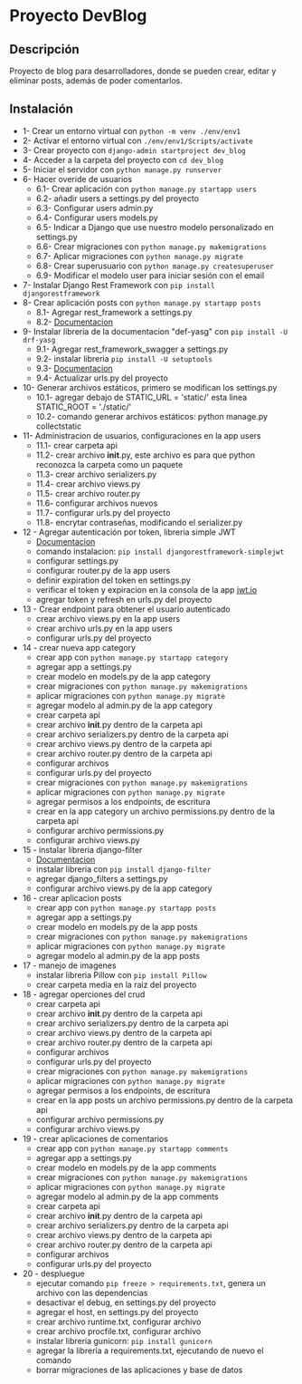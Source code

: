 # Proyecto DevBlog

## Descripción
Proyecto de blog para desarrolladores, donde se pueden crear, editar y eliminar posts, además de poder comentarlos.

## Instalación

* 1- Crear un entorno virtual con `python -m venv ./env/env1`
* 2- Activar el entorno virtual con `./env/env1/Scripts/activate`
* 3- Crear proyecto con `django-admin startproject dev_blog`
* 4- Acceder a la carpeta del proyecto con `cd dev_blog`
* 5- Iniciar el servidor con `python manage.py runserver`
* 6- Hacer overide de usuarios
    - 6.1- Crear aplicación con `python manage.py startapp users`
    - 6.2- añadir users a settings.py del proyecto
    - 6.3- Configurar users admin.py
    - 6.4- Configurar users  models.py
    - 6.5- Indicar a Django que use nuestro modelo personalizado en settings.py
    - 6.6- Crear migraciones con `python manage.py makemigrations`
    - 6.7- Aplicar migraciones con `python manage.py migrate`
    - 6.8- Crear superusuario con `python manage.py createsuperuser`
    - 6.9- Modificar el modelo user para iniciar sesión con el email
* 7- Instalar Django Rest Framework con `pip install djangorestframework`
* 8- Crear aplicación posts con `python manage.py startapp posts`
    - 8.1- Agregar rest_framework a settings.py
    - 8.2- [Documentacion](https://www.django-rest-framework.org/)
* 9- Instalar libreria de la documentacion "def-yasg" con `pip install -U drf-yasg`
    - 9.1- Agregar rest_framework_swagger a settings.py
    - 9.2- instalar libreria `pip install -U setuptools`
    - 9.3- [Documentacion](https://drf-yasg.readthedocs.io/en/stable/readme.html#installation)
    - 9.4- Actualizar urls.py del proyecto
* 10- Generar archivos estáticos, primero se modifican los settings.py
    - 10.1- agregar debajo de STATIC_URL = 'static/' esta linea STATIC_ROOT = './static/'
    - 10.2- comando generar archivos estáticos: python manage.py collectstatic
* 11- Administracion de usuarios, configuraciones en la app users
    - 11.1- crear carpeta api
    - 11.2- crear archivo __init__.py, este archivo es para que python reconozca la carpeta como un paquete
    - 11.3- crear archivo serializers.py
    - 11.4- crear archivo views.py
    - 11.5- crear archivo router.py
    - 11.6- configurar archivos nuevos
    - 11.7- configurar urls.py del proyecto
    - 11.8- encrytar contraseñas, modificando el serializer.py
* 12 - Agregar autenticación por token, libreria simple JWT
    - [Documentacion](https://django-rest-framework-simplejwt.readthedocs.io/en/latest/getting_started.html)
    - comando instalacion: `pip install djangorestframework-simplejwt`
    - configurar settings.py
    - configurar router.py de la app users
    - definir expiration del token en settings.py
    - verificar el token y expiracion en la consola de la app [jwt.io](https://jwt.io/)
    - agregar token y refresh en urls.py del proyecto
* 13 - Crear endpoint para obtener el usuario autenticado
    - crear archivo views.py en la app users
    - crear archivo urls.py en la app users
    - configurar urls.py del proyecto
* 14 - crear nueva app category
    - crear app con `python manage.py startapp category`
    - agregar app a settings.py
    - crear modelo en models.py de la app category
    - crear migraciones con `python manage.py makemigrations`
    - aplicar migraciones con `python manage.py migrate`
    - agregar modelo al admin.py de la app category
    - crear carpeta api
    - crear archivo __init__.py dentro de la carpeta api
    - crear archivo serializers.py dentro de la carpeta api
    - crear archivo views.py dentro de la carpeta api
    - crear archivo router.py dentro de la carpeta api
    - configurar archivos
    - configurar urls.py del proyecto
    - crear migraciones con `python manage.py makemigrations`
    - aplicar migraciones con `python manage.py migrate`
    - agregar permisos a los endpoints, de escritura
    - crear en la app category un archivo permissions.py dentro de la carpeta api
    - configurar archivo permissions.py
    - configurar archivo views.py
* 15 - instalar libreria django-filter
    - [Documentacion](https://django-filter.readthedocs.io/en/stable/guide/rest_framework.html)
    - instalar libreria con `pip install django-filter`
    - agregar django_filters a settings.py
    - configurar archivo views.py de la app category
* 16 - crear aplicacion posts
    - crear app con `python manage.py startapp posts`
    - agregar app a settings.py
    - crear modelo en models.py de la app posts
    - crear migraciones con `python manage.py makemigrations`
    - aplicar migraciones con `python manage.py migrate`
    - agregar modelo al admin.py de la app posts
* 17 - manejo de imagenes 
    - instalar libreria Pillow con `pip install Pillow`
    - crear carpeta media en la raiz del proyecto
* 18 - agregar operciones del crud
    - crear carpeta api
    - crear archivo __init__.py dentro de la carpeta api
    - crear archivo serializers.py dentro de la carpeta api
    - crear archivo views.py dentro de la carpeta api
    - crear archivo router.py dentro de la carpeta api
    - configurar archivos
    - configurar urls.py del proyecto
    - crear migraciones con `python manage.py makemigrations`
    - aplicar migraciones con `python manage.py migrate`
    - agregar permisos a los endpoints, de escritura
    - crear en la app posts un archivo permissions.py dentro de la carpeta api
    - configurar archivo permissions.py
    - configurar archivo views.py
* 19 - crear aplicaciones de comentarios
    - crear app con `python manage.py startapp comments`
    - agregar app a settings.py
    - crear modelo en models.py de la app comments
    - crear migraciones con `python manage.py makemigrations`
    - aplicar migraciones con `python manage.py migrate`
    - agregar modelo al admin.py de la app comments
    - crear carpeta api
    - crear archivo __init__.py dentro de la carpeta api
    - crear archivo serializers.py dentro de la carpeta api
    - crear archivo views.py dentro de la carpeta api
    - crear archivo router.py dentro de la carpeta api
    - configurar archivos
    - configurar urls.py del proyecto
* 20 - despluegue
    - ejecutar comando ```pip freeze > requirements.txt```, genera un archivo con las dependencias
    - desactivar el debug, en settings.py del proyecto
    - agregar el host, en settings.py del proyecto
    - crear archivo runtime.txt, configurar archivo
    - crear archivo procfile.txt, configurar archivo
    - instalar libreria gunicorn: ```pip install gunicorn```
    - agregar la libreria a requirements.txt, ejecutando de nuevo el comando
    - borrar migraciones de las aplicaciones y base de datos
        



